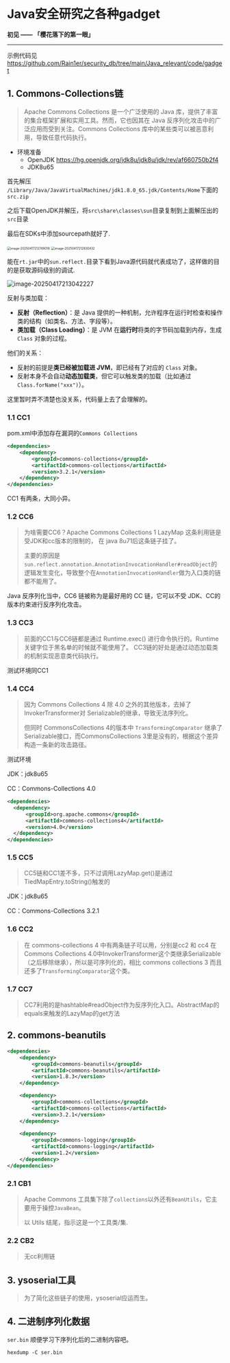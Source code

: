 # Java安全研究之各种gadget

**初见 —— 「樱花落下的第一眼」**

---

示例代码见 https://github.com/Rain1er/security_db/tree/main/Java_relevant/code/gadget

## 1. Commons-Collections链

> Apache Commons Collections 是一个广泛使用的 Java 库，提供了丰富的集合框架扩展和实用工具。然而，它也因其在 Java 反序列化攻击中的广泛应用而受到关注。Commons Collections 库中的某些类可以被恶意利用，导致任意代码执行。

* 环境准备
  * OpenJDK https://hg.openjdk.org/jdk8u/jdk8u/jdk/rev/af660750b2f4
  * JDK8u65

首先解压 `/Library/Java/JavaVirtualMachines/jdk1.8.0_65.jdk/Contents/Home`下面的`src.zip` 

之后下载OpenJDK并解压，将`src\share\classes\sun`目录复制到上面解压出的`src`目录

最后在SDKs中添加sourcepath就好了.

<img src="https://cdn.jsdelivr.net/gh/Rain1er/images@main/img/image-20250417212749018.png" alt="image-20250417212749018" style="zoom:50%;" />

<img src="https://cdn.jsdelivr.net/gh/Rain1er/images@main/img/image-20250417212830432.png" alt="image-20250417212830432" style="zoom:50%;" />

能在`rt.jar`中的`sun.reflect.`目录下看到Java源代码就代表成功了，这样做的目的是获取源码级别的调试.

![image-20250417213042227](https://cdn.jsdelivr.net/gh/Rain1er/images@main/img/image-20250417213042227.png)

 反射与类加载：

- **反射（Reflection）**：是 Java 提供的一种机制，允许程序在运行时检查和操作类的结构（如类名、方法、字段等）。
- **类加载（Class Loading）**：是 JVM 在**运行时**将类的字节码加载到内存，生成 `Class` 对象的过程。

他们的关系：

- 反射的前提是**类已经被加载进 JVM**，即已经有了对应的 `Class` 对象。
- 反射本身不会自动**动态加载类**，但它可以触发类的加载（比如通过 `Class.forName("xxx")`）。

这里暂时弄不清楚也没关系，代码量上去了会理解的。

### 1.1 CC1

pom.xml中添加存在漏洞的`Commons Collections`

```xml
<dependencies>
    <dependency>
        <groupId>commons-collections</groupId>
        <artifactId>commons-collections</artifactId>
        <version>3.2.1</version>
    </dependency>
</dependencies>
```

CC1 有两条，大同小异。



### 1.2 CC6

> 为啥需要CC6？Apache Commons Collections 1  LazyMap 这条利用链是受JDK和cc版本的限制的， 在 java 8u71后这条链子挂了。
>
> 主要的原因是 `sun.reflect.annotation.AnnotationInvocationHandler#readObject`的逻辑发生变化，导致整个在`AnnotationInvocationHandler`做为入口类的链都不能用了。

Java 反序列化当中，CC6 链被称为是最好用的 CC 链，它可以不受 JDK、CC的版本约束进行反序列化攻击。

### 1.3 CC3

> 前面的CC1与CC6链都是通过 Runtime.exec() 进行命令执行的。Runtime关键字位于黑名单的时候就不能使用了。 CC3链的好处是通过动态加载类的机制实现恶意类代码执行。

测试环境同CC1



### 1.4 CC4

> 因为 Commons Collections 4 除 4.0 之外的其他版本，去掉了 InvokerTransformer对 Serializable的继承，导致无法序列化。
>
> 但同时 CommonsCollections 4的版本中 `TransformingComparator` 继承了 Serializable接口，而CommonsCollections 3里是没有的，根据这个差异构造一条新的攻击路径。

测试环境

JDK：jdk8u65

CC：Commons-Collections 4.0

```xml
<dependencies>
  <dependency>
      <groupId>org.apache.commons</groupId>
      <artifactId>commons-collections4</artifactId>
      <version>4.0</version>
  </dependency>
</dependencies>
```



### 1.5 CC5

> CC5链和CC1差不多，只不过调用LazyMap.get()是通过 TiedMapEntry.toString()触发的

JDK：jdk8u65

CC：Commons-Collections 3.2.1

### 1.6 CC2

> 在 commons-collections 4 中有两条链子可以用，分别是cc2 和 cc4  在Commons Collections 4.0中InvokerTransformer这个类继承Serializable（之后移除继承），所以是可序列化的，相比 commons collections 3 而且还多了`TransformingComparator`这个类。



### 1.7 CC7

> CC7利用的是hashtable#readObject作为反序列化入口。AbstractMap的equals来触发的LazyMap的get方法



## 2. commons-beanutils

```xml
<dependencies>
    <dependency>
        <groupId>commons-beanutils</groupId>
        <artifactId>commons-beanutils</artifactId>
        <version>1.8.3</version>
    </dependency>

    <dependency>
        <groupId>commons-collections</groupId>
        <artifactId>commons-collections</artifactId>
        <version>3.2.1</version>
    </dependency>
  
    <dependency>
        <groupId>commons-logging</groupId>
        <artifactId>commons-logging</artifactId>
        <version>1.2</version>
    </dependency>
</dependencies>
```



### 2.1 CB1

> Apache Commons 工具集下除了`collections`以外还有`BeanUtils`，它主要用于操控`JavaBean`。
>
> 以 Utils 结尾，指示这是一个工具类/集.



### 2.2 CB2

> 无cc利用链



## 3. ysoserial工具

> 为了简化这些链子的使用，ysoserial应运而生。







## 4. 二进制序列化数据

`ser.bin` 顺便学习下序列化后的二进制内容吧。

```
hexdump -C ser.bin
```

